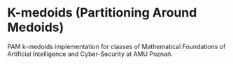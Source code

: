 # K-medoids (Partitioning Around Medoids)

PAM k-medoids implementation for classes of Mathematical Foundations of Artificial Intelligence
and Cyber-Security at AMU Poznań.